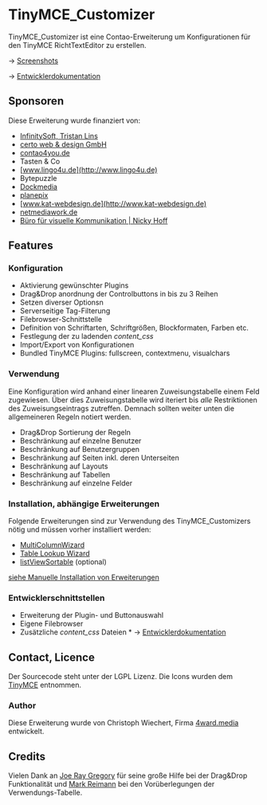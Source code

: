 TinyMCE_Customizer
==================
TinyMCE_Customizer ist eine Contao-Erweiterung um Konfigurationen für den TinyMCE RichtTextEditor zu erstellen.

→ [Screenshots](https://github.com/psi-4ward/TinyMCE_Customizer/blob/master/_SCREENS/index.md)

→ [Entwicklerdokumentation](https://github.com/psi-4ward/TinyMCE_Customizer/blob/master/DEVELOPER.md)

Sponsoren
---------
Diese Erweiterung wurde finanziert von:

* [InfinitySoft, Tristan Lins](http://www.infinitysoft.de)
* [certo web & design GmbH](http://www.certo-net.ch)
* [contao4you.de](http://contao4you.de)
* Tasten & Co
* [www.lingo4u.de](http://www.lingo4u.de)
* Bytepuzzle
* [Dockmedia](http://www.dockmedia.de)
* [planepix](www.weitzeldesign.de)
* [www.kat-webdesign.de](http://www.kat-webdesign.de)
* [netmediawork.de](http://netmediawork.de)
* [Büro für visuelle Kommunikation | Nicky Hoff](http://www.hofff.com)

Features
--------

### Konfiguration
* Aktivierung gewünschter Plugins
* Drag&Drop anordnung der Controlbuttons in bis zu 3 Reihen
* Setzen diverser Optionsn
* Serverseitige Tag-Filterung
* Filebrowser-Schnittstelle
* Definition von Schriftarten, Schriftgrößen, Blockformaten, Farben etc.
* Festlegung der zu ladenden *content_css*
* Import/Export von Konfigurationen
* Bundled TinyMCE Plugins: fullscreen, contextmenu, visualchars

### Verwendung
Eine Konfiguration wird anhand einer linearen Zuweisungstabelle einem Feld zugewiesen. Über dies Zuweisungstabelle
wird iteriert bis *alle* Restriktionen des Zuweisungseintrags zutreffen. Demnach sollten weiter unten die allgemeineren
Regeln notiert werden.

* Drag&Drop Sortierung der Regeln
* Beschränkung auf einzelne Benutzer
* Beschränkung auf Benutzergruppen
* Beschränkung auf Seiten inkl. deren Unterseiten
* Beschränkung auf Layouts
* Beschränkung auf Tabellen
* Beschränkung auf einzelne Felder

### Installation, abhängige Erweiterungen
Folgende Erweiterungen sind zur Verwendung des TinyMCE_Customizers nötig und müssen vorher installiert werden:

* [MultiColumnWizard](http://www.contao.org/de/extension-list/view/MultiColumnWizard.de.html)
* [Table Lookup Wizard](http://www.contao.org/de/extension-list/view/tablelookupwizard.de.html)
* [listViewSortable](https://github.com/psi-4ward/listViewSortable) (optional)

[siehe Manuelle Installation von Erweiterungen](https://www.contao-community.de/showthread.php?76-Third-Party-Erweiterungen-manuell-installieren)


### Entwicklerschnittstellen
* Erweiterung der Plugin- und Buttonauswahl
* Eigene Filebrowser
* Zusätzliche *content_css* Dateien
                          * 
→ [Entwicklerdokumentation](https://github.com/psi-4ward/TinyMCE_Customizer/blob/master/DEVELOPER.md)

Contact, Licence
----------------
Der Sourcecode steht unter der LGPL Lizenz.
Die Icons wurden dem [TinyMCE](http://tinymce.com) entnommen.

### Author
Diese Erweiterung wurde von Christoph Wiechert, Firma [4ward.media](http://www.4wardmedia.de) entwickelt.

Credits
--------
Vielen Dank an [Joe Ray Gregory](http://www.may17.de) für seine große Hilfe bei der Drag&Drop Funktionalität
und [Mark Reimann](http://www.mediendepot-ruhr.de) bei den Vorüberlegungen der Verwendungs-Tabelle.
